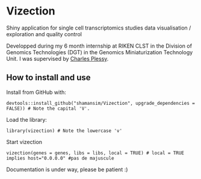 # Vizection
 Shiny application for single cell transcriptomics studies data visualisation / exploration and quality control

Developped during my 6 month internship at RIKEN CLST in the Division of Genomics Technologies (DGT) in the Genomics Miniaturization Technology Unit. I was supervised by [Charles Plessy](https://github.com/charles-plessy).

## How to install and use

Install from GitHub with:

    devtools::install_github("shamansim/Vizection", upgrade_dependencies = FALSE)) # Note the capital 'V'.

Load the library:

    library(vizection) # Note the lowercase 'v'

Start vizection

    vizection(genes = genes, libs = libs, local = TRUE) # local = TRUE implies host="0.0.0.0" #pas de majuscule

Documentation is under way, please be patient :)
